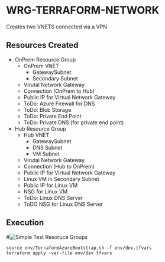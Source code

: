 # WRG-TERRAFORM-NETWORK

Creates two VNETS connected via a VPN

## Resources Created
- OnPrem Resource Group
    - OnPrem VNET
        - GatewaySubnet
        - Secondary Subnet
    - Virutal Network Gateway
    - Connection (OnPrem to Hub)
    - Public IP for Virtual Network Gateway 
    - ToDo: Azure Firewall for DNS
    - ToDo: Blob Storage
    - ToDo: Private End Point
    - ToDo: Private DNS (for private end point)
- Hub Resource Group
    - Hub VNET
        - GatewaySubnet
        - DNS Subnet
        - VM Subnet
    - Virutal Network Gateway
    - Connection (Hub to OnPrem)
    - Public IP for Virtual Network Gateway
    - Linux VM in Secondary Subnet
    - Public IP for Linux VM
    - NSG for Linux VM
    - ToDo: Linux DNS Server
    - ToDO NSG for Linux DNS Server

## Execution
#![Simple Test Resoruce Groups](../rg.png)

```
source env/TerraformAzureBootstrap.sh -f env/dev.tfvars
terraform apply -var-file env/dev.tfvars

```


